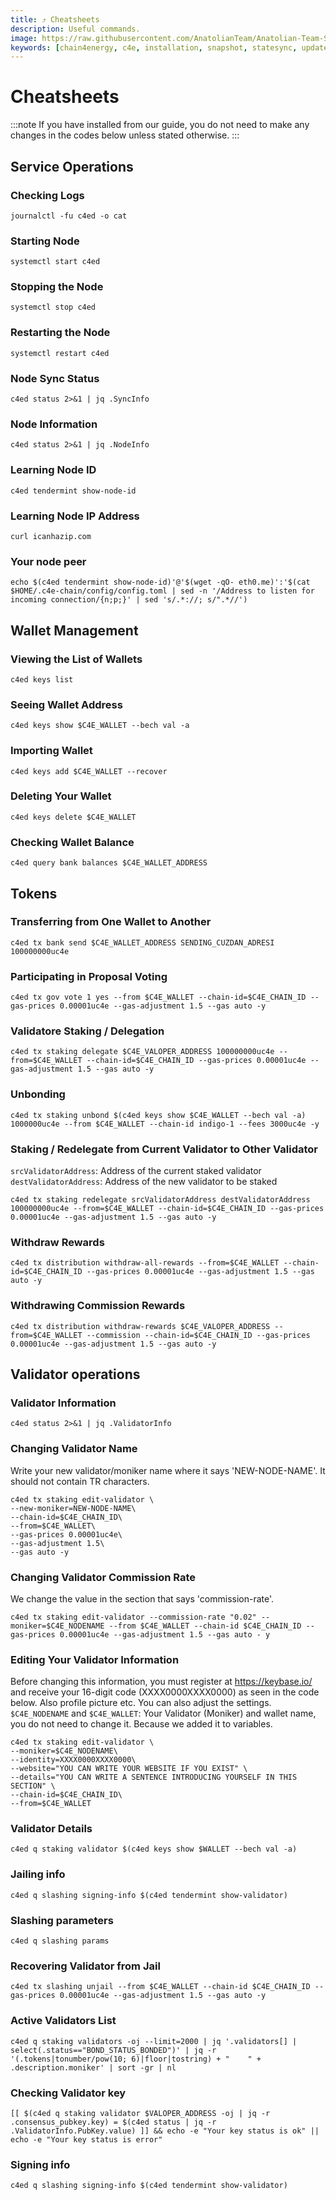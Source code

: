 ```yaml
---
title: ⤴️ Cheatsheets
description: Useful commands.
image: https://raw.githubusercontent.com/AnatolianTeam/Anatolian-Team-Services/main/docs/Testnet/Cosmos-Ecosystem/chain4energy/img/C4E-Service-Cover.jpg
keywords: [chain4energy, c4e, installation, snapshot, statesync, update]
---
```


# Cheatsheets
:::note
If you have installed from our guide, you do not need to make any changes in the codes below unless stated otherwise.
:::

## Service Operations

### Checking Logs
```
journalctl -fu c4ed -o cat
```

### Starting Node
```
systemctl start c4ed
```

### Stopping the Node
```
systemctl stop c4ed
```

### Restarting the Node
```
systemctl restart c4ed
```

### Node Sync Status
```
c4ed status 2>&1 | jq .SyncInfo
```

### Node Information
```
c4ed status 2>&1 | jq .NodeInfo
```

### Learning Node ID
```
c4ed tendermint show-node-id
```

### Learning Node IP Address
```
curl icanhazip.com
```

### Your node peer
```
echo $(c4ed tendermint show-node-id)'@'$(wget -qO- eth0.me)':'$(cat $HOME/.c4e-chain/config/config.toml | sed -n '/Address to listen for incoming connection/{n;p;}' | sed 's/.*://; s/".*//')
```

## Wallet Management

### Viewing the List of Wallets
```
c4ed keys list
```

### Seeing Wallet Address
```
c4ed keys show $C4E_WALLET --bech val -a
```

### Importing Wallet
```
c4ed keys add $C4E_WALLET --recover
```

### Deleting Your Wallet
```
c4ed keys delete $C4E_WALLET
```

### Checking Wallet Balance
```
c4ed query bank balances $C4E_WALLET_ADDRESS
```

## Tokens

### Transferring from One Wallet to Another
```
c4ed tx bank send $C4E_WALLET_ADDRESS SENDING_CUZDAN_ADRESI 100000000uc4e
```

### Participating in Proposal Voting
```
c4ed tx gov vote 1 yes --from $C4E_WALLET --chain-id=$C4E_CHAIN_ID --gas-prices 0.00001uc4e --gas-adjustment 1.5 --gas auto -y
```

### Validatore Staking / Delegation
```
c4ed tx staking delegate $C4E_VALOPER_ADDRESS 100000000uc4e --from=$C4E_WALLET --chain-id=$C4E_CHAIN_ID --gas-prices 0.00001uc4e --gas-adjustment 1.5 --gas auto -y
```
### Unbonding
```
c4ed tx staking unbond $(c4ed keys show $C4E_WALLET --bech val -a) 1000000uc4e --from $C4E_WALLET --chain-id indigo-1 --fees 3000uc4e -y
```

### Staking / Redelegate from Current Validator to Other Validator
`srcValidatorAddress`: Address of the current staked validator
`destValidatorAddress`: Address of the new validator to be staked
```
c4ed tx staking redelegate srcValidatorAddress destValidatorAddress 100000000uc4e --from=$C4E_WALLET --chain-id=$C4E_CHAIN_ID --gas-prices 0.00001uc4e --gas-adjustment 1.5 --gas auto -y
```

### Withdraw Rewards
```
c4ed tx distribution withdraw-all-rewards --from=$C4E_WALLET --chain-id=$C4E_CHAIN_ID --gas-prices 0.00001uc4e --gas-adjustment 1.5 --gas auto -y
```

### Withdrawing Commission Rewards

```
c4ed tx distribution withdraw-rewards $C4E_VALOPER_ADDRESS --from=$C4E_WALLET --commission --chain-id=$C4E_CHAIN_ID --gas-prices 0.00001uc4e --gas-adjustment 1.5 --gas auto -y
```

## Validator operations

### Validator Information
```
c4ed status 2>&1 | jq .ValidatorInfo
```

### Changing Validator Name
Write your new validator/moniker name where it says 'NEW-NODE-NAME'. It should not contain TR characters.
```
c4ed tx staking edit-validator \
--new-moniker=NEW-NODE-NAME\
--chain-id=$C4E_CHAIN_ID\
--from=$C4E_WALLET\
--gas-prices 0.00001uc4e\
--gas-adjustment 1.5\
--gas auto -y
```

### Changing Validator Commission Rate
We change the value in the section that says 'commission-rate'.
```
c4ed tx staking edit-validator --commission-rate "0.02" --moniker=$C4E_NODENAME --from $C4E_WALLET --chain-id $C4E_CHAIN_ID --gas-prices 0.00001uc4e --gas-adjustment 1.5 --gas auto - y
```

### Editing Your Validator Information
Before changing this information, you must register at https://keybase.io/ and receive your 16-digit code (XXXX0000XXXX0000) as seen in the code below. Also profile picture etc. You can also adjust the settings.
`$C4E_NODENAME` and `$C4E_WALLET`: Your Validator (Moniker) and wallet name, you do not need to change it. Because we added it to variables.
```
c4ed tx staking edit-validator \
--moniker=$C4E_NODENAME\
--identity=XXXX0000XXXX0000\
--website="YOU CAN WRITE YOUR WEBSITE IF YOU EXIST" \
--details="YOU CAN WRITE A SENTENCE INTRODUCING YOURSELF IN THIS SECTION" \
--chain-id=$C4E_CHAIN_ID\
--from=$C4E_WALLET
```

### Validator Details
```
c4ed q staking validator $(c4ed keys show $WALLET --bech val -a)
```

### Jailing info
```
c4ed q slashing signing-info $(c4ed tendermint show-validator)
```

### Slashing parameters
```
c4ed q slashing params
```

### Recovering Validator from Jail
```
c4ed tx slashing unjail --from $C4E_WALLET --chain-id $C4E_CHAIN_ID --gas-prices 0.00001uc4e --gas-adjustment 1.5 --gas auto -y
```

### Active Validators List
```
c4ed q staking validators -oj --limit=2000 | jq '.validators[] | select(.status=="BOND_STATUS_BONDED")' | jq -r '(.tokens|tonumber/pow(10; 6)|floor|tostring) + " 	 " + .description.moniker' | sort -gr | nl
```

### Checking Validator key
```
[[ $(c4ed q staking validator $VALOPER_ADDRESS -oj | jq -r .consensus_pubkey.key) = $(c4ed status | jq -r .ValidatorInfo.PubKey.value) ]] && echo -e "Your key status is ok" || echo -e "Your key status is error"
```

### Signing info
```
c4ed q slashing signing-info $(c4ed tendermint show-validator)
```
